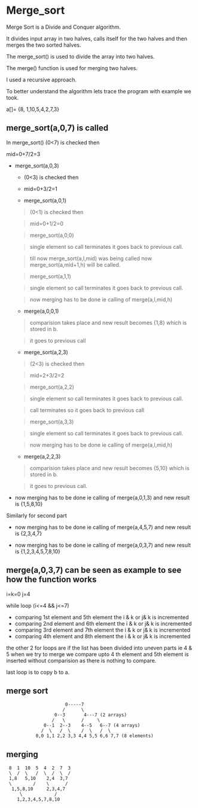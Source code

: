 # Merge_sort

 Merge Sort is a Divide and Conquer algorithm.

 It divides input array in two halves, calls itself for the two halves and then merges the two sorted halves.

 The merge_sort() is used to divide the array into two halves.

 The merge() function is used for merging two halves.

 I used a recursive approach.

 To better understand the algorithm lets trace the program with example we took.

a[]= {8, 1,10,5,4,2,7,3}

## merge_sort(a,0,7) is called

In merge_sort() (0<7) is checked then
  
mid=0+7/2=3
  
* merge_sort(a,0,3)
  
  - (0<3) is checked then
   
  - mid=0+3/2=1
  
  - merge_sort(a,0,1)
   
   > (0<1) is checked then
    
   > mid=0+1/2=0
    
   > merge_sort(a,0,0)
   
    > single element so call terminates it goes back to previous call.
            
    > till now merge_sort(a,l,mid) was being called now merge_sort(a,mid+1,h) will be called.
     
   > merge_sort(a,1,1)
    
    > single element so call terminates it goes back to previous call.
     
    > now merging has to be done ie calling of merge(a,l,mid,h)
     
  - merge(a,0,0,1)
  
   > comparision takes place and new result becomes {1,8} which is stored in b.
     
   > it goes to previous call
     
  - merge_sort(a,2,3)

   > (2<3) is checked then
    
   > mid=2+3/2=2
    
   > merge_sort(a,2,2)
    
    > single element so call terminates it goes back to previous call.
     
    > call terminates so it goes back to previous call
     
    > merge_sort(a,3,3)

     > single element so call terminates it goes back to previous call.

     > now merging has to be done ie calling of merge(a,l,mid,h)
     
   - merge(a,2,2,3)
   
    > comparision takes place and new result becomes {5,10} which is stored in b.
    
    > it goes to previous call.
    
* now merging has to be done ie calling of merge(a,0,1,3) and new result is {1,5,8,10}
  
Similarly for second part

* now merging has to be done ie calling of merge(a,4,5,7) and new result is {2,3,4,7}

* now merging has to be done ie calling of merge(a,0,3,7) and new result is {1,2,3,4,5,7,8,10}


## merge(a,0,3,7) can be seen as example to see how the function works
i=k=0  j=4

while loop (i<=4 && j<=7)

* comparing 1st element and 5th element the i & k or j& k is incremented
* comparing 2nd element and 6th element the i & k or j& k is incremented
* comparing 3rd element and 7th element the i & k or j& k is incremented
* comparing 4th element and 8th element the i & k or j& k is incremented

the other 2 for loops are if the list has been divided into uneven parts ie 4  & 5 when we try to merge we compare upto 4 th 
element and 5th element is inserted without comparision as there is nothing to compare.

last loop is to copy b to a.

## merge sort
                          0-----7
                         /      \
                      0--3       4---7 (2 arrays)
                     /   \      /     \
                  0--1  2--3    4--5   6--7 (4 arrays)
                 /  \   /  \    /  \   /  \
               0,0 1,1 2,2 3,3 4,4 5,5 6,6 7,7 (8 elements)
## merging
     8  1  10  5  4  2  7  3
     \  /  \   /  \  /  \  /
     1,8   5,10    2,4  3,7
     \        /    \      /
      1,5,8,10     2,3,4,7 
         \            /
        1,2,3,4,5,7,8,10

